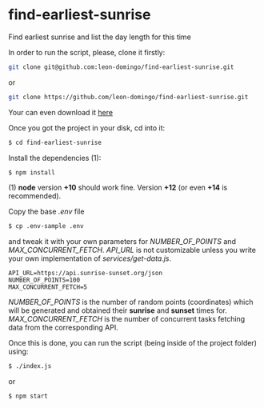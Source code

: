# find-earliest-sunrise
Find earliest sunrise and list the day length for this time

In order to run the script, please, clone it firstly:

```sh
git clone git@github.com:leon-domingo/find-earliest-sunrise.git
```

or

```sh
git clone https://github.com/leon-domingo/find-earliest-sunrise.git
```

Your can even download it [here](https://github.com/leon-domingo/find-earliest-sunrise/archive/refs/heads/master.zip)

Once you got the project in your disk, cd into it:

```sh
$ cd find-earliest-sunrise
```

Install the dependencies (1):

```sh
$ npm install
```

(1) **node** version **+10** should work fine. Version **+12** (or even **+14** is recommended).

Copy the base _.env_ file

```sh
$ cp .env-sample .env
```

and tweak it with your own parameters for *NUMBER_OF_POINTS* and *MAX_CONCURRENT_FETCH*. *API_URL* is not customizable unless you write your own implementation of _services/get-data.js_.

```
API_URL=https://api.sunrise-sunset.org/json
NUMBER_OF_POINTS=100
MAX_CONCURRENT_FETCH=5
```

*NUMBER_OF_POINTS* is the number of random points (coordinates) which will be generated and obtained their **sunrise** and **sunset** times for.
*MAX_CONCURRENT_FETCH* is the number of concurrent tasks fetching data from the corresponding API.

Once this is done, you can run the script (being inside of the project folder) using:

```sh
$ ./index.js
```

or

```sh
$ npm start
```
